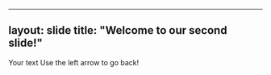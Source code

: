 -----------------
layout: slide
title: "Welcome to our second slide!"
-----------------

Your text
Use the left arrow to go back!
